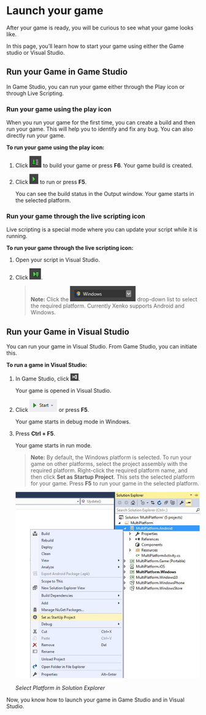 # Launch your game

After your game is ready, you will be curious to see what your game looks like. 

In this page, you’ll learn how to start your game using either the Game studio or Visual Studio.

## Run your Game in Game Studio

In Game Studio, you can run your game either through the Play icon or through Live Scripting.

### Run your game using the play icon

When you run your game for the first time, you can create a build and then run your game. This will help you to identify and fix any bug. You can also directly run your game.

**To run your game using the play icon:**

1. Click ![Build](media/launch-your-game-build-icon.png) to build your game or press **F6**.
   Your game build is created.

2. Click ![Play](media/launch-your-game-play-icon.png) to run or press **F5**.

   You can see the build status in the Output window. Your game starts in the selected platform.

### Run your game through the live scripting icon

Live scripting is a special mode where you can update your script while it is running.

**To run your game through the live scripting icon:**

1. Open your script in Visual Studio.
2. Click ![Live-scripting](media/launch-your-game-live-scripting-icon.png).

   >**Note:** Click the ![List](media/launch-your-game-platform-list.png) drop-down list to select the required platform. Currently Xenko supports Android and Windows.

## Run your Game in Visual Studio

You can run your game in Visual Studio. From Game Studio, you can initiate this.

**To run a game in Visual Studio:**

1. In Game Studio, click ![IDE](media/launch-your-game-ide-icon.png).

   Your game is opened in Visual Studio.

2. Click ![Start button](media/launch-your-game-start-button.png) or press **F5**.

   Your game starts in debug mode in Windows.
3. Press **Ctrl + F5**.

   Your game starts in run mode.

   >**Note:** By default, the Windows platform is selected. To run your game on other platforms, select the project assembly with the required platform. Right-click the required platform name, and then click **Set as Startup Project**. This sets the selected platform for your game. Press **F5** to run your game in the selected platform.

   ![Solution explorer](media/launch-your-game-select-platform.png)

   _Select Platform in Solution Explorer_

Now, you know how to launch your game in Game Studio and in Visual Studio.